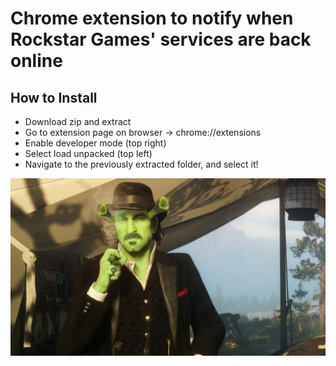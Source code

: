 # Chrome extension to notify when Rockstar Games' services are back online  
## How to Install
- Download zip and extract
- Go to extension page on browser
  -> chrome://extensions
- Enable developer mode (top right)
- Select load unpacked (top left)
- Navigate to the previously extracted folder, and select it!

![](art.png)  

